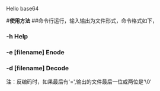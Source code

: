 Hello base64

#**使用方法**
##命令行运行，输入输出为文件形式，命令格式如下，
### -h              Help
### -e [filename]   Enode
### -d [filename]   Decode



注：反编码时，如果最后有'=',输出的文件最后一位或两位是‘\0'
